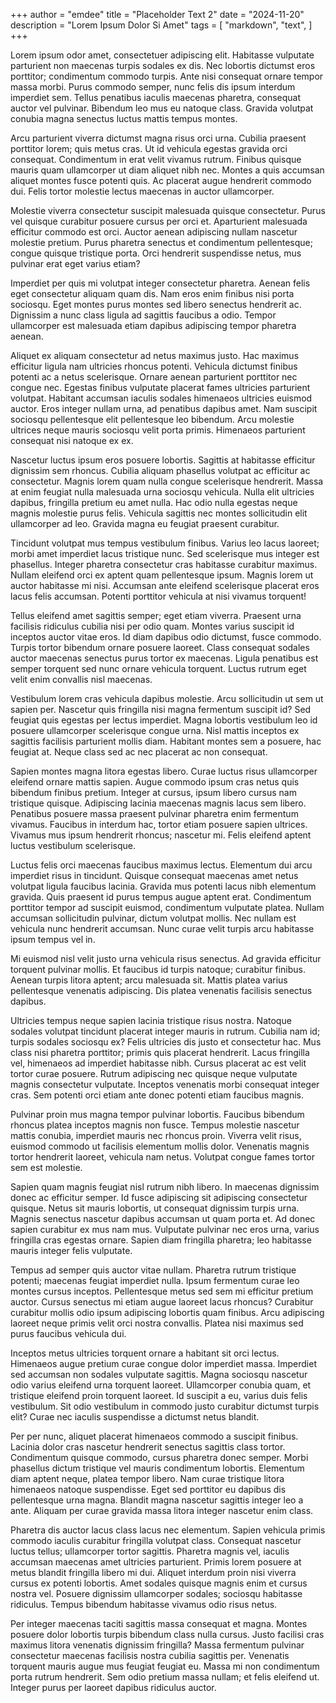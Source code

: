 +++
author = "emdee"
title = "Placeholder Text 2"
date = "2024-11-20"
description = "Lorem Ipsum Dolor Si Amet"
tags = [
    "markdown",
    "text",
]
+++

Lorem ipsum odor amet, consectetuer adipiscing elit. Habitasse vulputate parturient non maecenas turpis sodales ex dis. Nec lobortis dictumst eros porttitor; condimentum commodo turpis. Ante nisi consequat ornare tempor massa morbi. Purus commodo semper, nunc felis dis ipsum interdum imperdiet sem. Tellus penatibus iaculis maecenas pharetra, consequat auctor vel pulvinar. Bibendum leo mus eu natoque class. Gravida volutpat conubia magna senectus luctus mattis tempus montes.

Arcu parturient viverra dictumst magna risus orci urna. Cubilia praesent porttitor lorem; quis metus cras. Ut id vehicula egestas gravida orci consequat. Condimentum in erat velit vivamus rutrum. Finibus quisque mauris quam ullamcorper ut diam aliquet nibh nec. Montes a quis accumsan aliquet montes fusce potenti quis. Ac placerat augue hendrerit commodo dui. Felis tortor molestie lectus maecenas in auctor ullamcorper.

Molestie viverra consectetur suscipit malesuada quisque consectetur. Purus vel quisque curabitur posuere cursus per orci et. Aparturient malesuada efficitur commodo est orci. Auctor aenean adipiscing nullam nascetur molestie pretium. Purus pharetra senectus et condimentum pellentesque; congue quisque tristique porta. Orci hendrerit suspendisse netus, mus pulvinar erat eget varius etiam?

Imperdiet per quis mi volutpat integer consectetur pharetra. Aenean felis eget consectetur aliquam quam dis. Nam eros enim finibus nisi porta sociosqu. Eget montes purus montes sed libero senectus hendrerit ac. Dignissim a nunc class ligula ad sagittis faucibus a odio. Tempor ullamcorper est malesuada etiam dapibus adipiscing tempor pharetra aenean.

Aliquet ex aliquam consectetur ad netus maximus justo. Hac maximus efficitur ligula nam ultricies rhoncus potenti. Vehicula dictumst finibus potenti ac a netus scelerisque. Ornare aenean parturient porttitor nec congue nec. Egestas finibus vulputate placerat fames ultricies parturient volutpat. Habitant accumsan iaculis sodales himenaeos ultricies euismod auctor. Eros integer nullam urna, ad penatibus dapibus amet. Nam suscipit sociosqu pellentesque elit pellentesque leo bibendum. Arcu molestie ultrices neque mauris sociosqu velit porta primis. Himenaeos parturient consequat nisi natoque ex ex.

Nascetur luctus ipsum eros posuere lobortis. Sagittis at habitasse efficitur dignissim sem rhoncus. Cubilia aliquam phasellus volutpat ac efficitur ac consectetur. Magnis lorem quam nulla congue scelerisque hendrerit. Massa at enim feugiat nulla malesuada urna sociosqu vehicula. Nulla elit ultricies dapibus, fringilla pretium eu amet nulla. Hac odio nulla egestas neque magnis molestie purus felis. Vehicula sagittis nec montes sollicitudin elit ullamcorper ad leo. Gravida magna eu feugiat praesent curabitur.

Tincidunt volutpat mus tempus vestibulum finibus. Varius leo lacus laoreet; morbi amet imperdiet lacus tristique nunc. Sed scelerisque mus integer est phasellus. Integer pharetra consectetur cras habitasse curabitur maximus. Nullam eleifend orci ex aptent quam pellentesque ipsum. Magnis lorem ut auctor habitasse mi nisi. Accumsan ante eleifend scelerisque placerat eros lacus felis accumsan. Potenti porttitor vehicula at nisi vivamus torquent!

Tellus eleifend amet sagittis semper; eget etiam viverra. Praesent urna facilisis ridiculus cubilia nisi per odio quam. Montes varius suscipit id inceptos auctor vitae eros. Id diam dapibus odio dictumst, fusce commodo. Turpis tortor bibendum ornare posuere laoreet. Class consequat sodales auctor maecenas senectus purus tortor ex maecenas. Ligula penatibus est semper torquent sed nunc ornare vehicula torquent. Luctus rutrum eget velit enim convallis nisl maecenas.

Vestibulum lorem cras vehicula dapibus molestie. Arcu sollicitudin ut sem ut sapien per. Nascetur quis fringilla nisi magna fermentum suscipit id? Sed feugiat quis egestas per lectus imperdiet. Magna lobortis vestibulum leo id posuere ullamcorper scelerisque congue urna. Nisl mattis inceptos ex sagittis facilisis parturient mollis diam. Habitant montes sem a posuere, hac feugiat at. Neque class sed ac nec placerat ac non consequat.

Sapien montes magna litora egestas libero. Curae luctus risus ullamcorper eleifend ornare mattis sapien. Augue commodo ipsum cras netus quis bibendum finibus pretium. Integer at cursus, ipsum libero cursus nam tristique quisque. Adipiscing lacinia maecenas magnis lacus sem libero. Penatibus posuere massa praesent pulvinar pharetra enim fermentum vivamus. Faucibus in interdum hac, tortor etiam posuere sapien ultrices. Vivamus mus ipsum hendrerit rhoncus; nascetur mi. Felis eleifend aptent luctus vestibulum scelerisque.

Luctus felis orci maecenas faucibus maximus lectus. Elementum dui arcu imperdiet risus in tincidunt. Quisque consequat maecenas amet netus volutpat ligula faucibus lacinia. Gravida mus potenti lacus nibh elementum gravida. Quis praesent id purus tempus augue aptent erat. Condimentum porttitor tempor ad suscipit euismod, condimentum vulputate platea. Nullam accumsan sollicitudin pulvinar, dictum volutpat mollis. Nec nullam est vehicula nunc hendrerit accumsan. Nunc curae velit turpis arcu habitasse ipsum tempus vel in.

Mi euismod nisl velit justo urna vehicula risus senectus. Ad gravida efficitur torquent pulvinar mollis. Et faucibus id turpis natoque; curabitur finibus. Aenean turpis litora aptent; arcu malesuada sit. Mattis platea varius pellentesque venenatis adipiscing. Dis platea venenatis facilisis senectus dapibus.

Ultricies tempus neque sapien lacinia tristique risus nostra. Natoque sodales volutpat tincidunt placerat integer mauris in rutrum. Cubilia nam id; turpis sodales sociosqu ex? Felis ultricies dis justo et consectetur hac. Mus class nisi pharetra porttitor; primis quis placerat hendrerit. Lacus fringilla vel, himenaeos ad imperdiet habitasse nibh. Cursus placerat ac est velit tortor curae posuere. Rutrum adipiscing nec quisque neque vulputate magnis consectetur vulputate. Inceptos venenatis morbi consequat integer cras. Sem potenti orci etiam ante donec potenti etiam faucibus magnis.

Pulvinar proin mus magna tempor pulvinar lobortis. Faucibus bibendum rhoncus platea inceptos magnis non fusce. Tempus molestie nascetur mattis conubia, imperdiet mauris nec rhoncus proin. Viverra velit risus, euismod commodo ut facilisis elementum mollis dolor. Venenatis magnis tortor hendrerit laoreet, vehicula nam netus. Volutpat congue fames tortor sem est molestie.

Sapien quam magnis feugiat nisl rutrum nibh libero. In maecenas dignissim donec ac efficitur semper. Id fusce adipiscing sit adipiscing consectetur quisque. Netus sit mauris lobortis, ut consequat dignissim turpis urna. Magnis senectus nascetur dapibus accumsan ut quam porta et. Ad donec sapien curabitur ex mus nam mus. Vulputate pulvinar nec eros urna, varius fringilla cras egestas ornare. Sapien diam fringilla pharetra; leo habitasse mauris integer felis vulputate.

Tempus ad semper quis auctor vitae nullam. Pharetra rutrum tristique potenti; maecenas feugiat imperdiet nulla. Ipsum fermentum curae leo montes cursus inceptos. Pellentesque metus sed sem mi efficitur pretium auctor. Cursus senectus mi etiam augue laoreet lacus rhoncus? Curabitur curabitur mollis odio ipsum adipiscing lobortis quam finibus. Arcu adipiscing laoreet neque primis velit orci nostra convallis. Platea nisi maximus sed purus faucibus vehicula dui.

Inceptos metus ultricies torquent ornare a habitant sit orci lectus. Himenaeos augue pretium curae congue dolor imperdiet massa. Imperdiet sed accumsan non sodales vulputate sagittis. Magna sociosqu nascetur odio varius eleifend urna torquent laoreet. Ullamcorper conubia quam, et tristique eleifend proin torquent laoreet. Id suscipit a eu, varius duis felis vestibulum. Sit odio vestibulum in commodo justo curabitur dictumst turpis elit? Curae nec iaculis suspendisse a dictumst netus blandit.

Per per nunc, aliquet placerat himenaeos commodo a suscipit finibus. Lacinia dolor cras nascetur hendrerit senectus sagittis class tortor. Condimentum quisque commodo, cursus pharetra donec semper. Morbi phasellus dictum tristique vel mauris condimentum lobortis. Elementum diam aptent neque, platea tempor libero. Nam curae tristique litora himenaeos natoque suspendisse. Eget sed porttitor eu dapibus dis pellentesque urna magna. Blandit magna nascetur sagittis integer leo a ante. Aliquam per curae gravida massa litora integer nascetur enim class.

Pharetra dis auctor lacus class lacus nec elementum. Sapien vehicula primis commodo iaculis curabitur fringilla volutpat class. Consequat nascetur luctus tellus; ullamcorper tortor sagittis. Pharetra magnis vel, iaculis accumsan maecenas amet ultricies parturient. Primis lorem posuere at metus blandit fringilla libero mi dui. Aliquet interdum proin nisi viverra cursus ex potenti lobortis. Amet sodales quisque magnis enim et cursus nostra vel. Posuere dignissim ullamcorper sodales; sociosqu habitasse ridiculus. Tempus bibendum habitasse vivamus odio risus netus.

Per integer maecenas taciti sagittis massa consequat et magna. Montes posuere dolor lobortis turpis bibendum class nulla cursus. Justo facilisi cras maximus litora venenatis dignissim fringilla? Massa fermentum pulvinar consectetur maecenas facilisis nostra cubilia sagittis per. Venenatis torquent mauris augue mus feugiat feugiat eu. Massa mi non condimentum porta rutrum hendrerit. Sem odio pretium massa nullam; et felis eleifend ut. Integer purus per laoreet dapibus ridiculus auctor.
